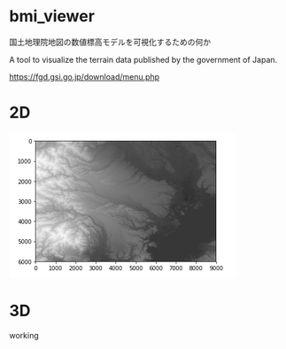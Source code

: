 # bmi_viewer
国土地理院地図の数値標高モデルを可視化するための何か

A tool to visualize the terrain data published by the government of Japan.

https://fgd.gsi.go.jp/download/menu.php

# 2D
![tokyo](https://raw.githubusercontent.com/y60/bmi_viewer/master/sample_tokyo.png)
# 3D
working
